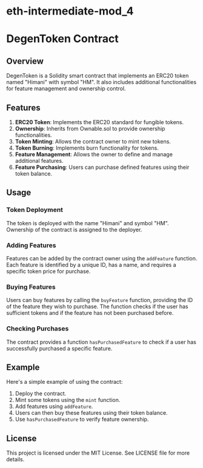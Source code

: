 # eth-intermediate-mod_4
# DegenToken Contract 

## Overview
DegenToken is a Solidity smart contract that implements an ERC20 token named "Himani" with symbol "HM". It also includes additional functionalities for feature management and ownership control.

## Features
1. **ERC20 Token**: Implements the ERC20 standard for fungible tokens.
2. **Ownership**: Inherits from Ownable.sol to provide ownership functionalities.
3. **Token Minting**: Allows the contract owner to mint new tokens.
4. **Token Burning**: Implements burn functionality for tokens.
5. **Feature Management**: Allows the owner to define and manage additional features.
6. **Feature Purchasing**: Users can purchase defined features using their token balance.

## Usage
### Token Deployment
The token is deployed with the name "Himani" and symbol "HM". Ownership of the contract is assigned to the deployer.

### Adding Features
Features can be added by the contract owner using the `addFeature` function. Each feature is identified by a unique ID, has a name, and requires a specific token price for purchase.

### Buying Features
Users can buy features by calling the `buyFeature` function, providing the ID of the feature they wish to purchase. The function checks if the user has sufficient tokens and if the feature has not been purchased before.

### Checking Purchases
The contract provides a function `hasPurchasedFeature` to check if a user has successfully purchased a specific feature.

## Example
Here's a simple example of using the contract:

1. Deploy the contract.
2. Mint some tokens using the `mint` function.
3. Add features using `addFeature`.
4. Users can then buy these features using their token balance.
5. Use `hasPurchasedFeature` to verify feature ownership.

## License
This project is licensed under the MIT License. See LICENSE file for more details.

